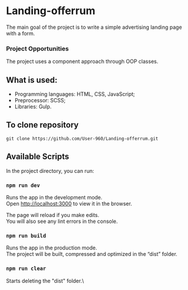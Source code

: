 # Landing-offerrum

The main goal of the project is to write a simple advertising landing page with a form.

### Project Opportunities

The project uses a component approach through OOP classes.

## What is used:

- Programming languages: HTML, CSS, JavaScript;
- Preprocessor: SCSS;
- Libraries: Gulp.

## To clone repository

```shell
git clone https://github.com/User-960/Landing-offerrum.git
```

## Available Scripts

In the project directory, you can run:

### `npm run dev`

Runs the app in the development mode.\
Open [http://localhost:3000](http://localhost:3000) to view it in the browser.

The page will reload if you make edits.\
You will also see any lint errors in the console.

### `npm run build`

Runs the app in the production mode.\
The project will be built, compressed and optimized in the “dist” folder.

### `npm run clear`

Starts deleting the "dist" folder.\
